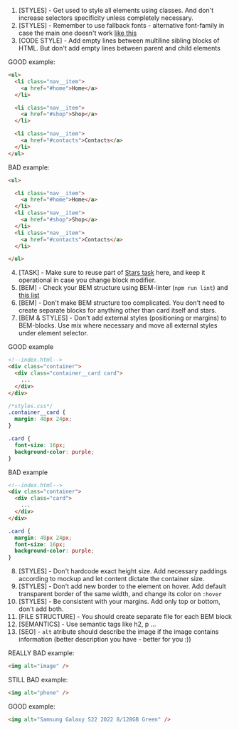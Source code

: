 1. [STYLES] - Get used to style all elements using classes. And don't increase
selectors specificity unless completely necessary.
2. [STYLES] - Remember to use fallback fonts - alternative font-family in case 
the main one doesn't work [like this](https://www.w3schools.com/cssref/pr_font_font-family.asp)
3. [CODE STYLE] - Add empty lines between multiline sibling blocks of HTML.
But don't add empty lines between parent and child elements

GOOD example:
```html
<ul>
  <li class="nav__item">
    <a href="#home">Home</a>
  </li>

  <li class="nav__item">
    <a href="#shop">Shop</a>
  </li>

  <li class="nav__item">
    <a href="#contacts">Contacts</a>
  </li>
</ul>
```
BAD example:
```html
<ul>

  <li class="nav__item">
    <a href="#home">Home</a>
  </li>
  <li class="nav__item">
    <a href="#shop">Shop</a>
  </li>
  <li class="nav__item">
    <a href="#contacts">Contacts</a>
  </li>

</ul>
```

4. [TASK] - Make sure to reuse part of [Stars task](https://github.com/mate-academy/layout_stars)
here, and keep it operational in case you change block modifier.
5. [BEM] - Check your BEM structure using BEM-linter (`npm run lint`) and
[this list](https://mate-academy.github.io/fe-program/css/typical-bem-mistakes-en)
6. [BEM] - Don't make BEM structure too complicated. You don't need to create
separate blocks for anything other than card itself and stars.
7. [BEM & STYLES] - Don't add external styles (positioning or margins) to
BEM-blocks. Use mix where necessary and move all external styles under element
selector.

GOOD example
```html
<!--index.html-->
<div class="container">
  <div class="container__card card">
    ...
  </div>
</div>
```
```css
/*styles.css*/
.container__card {
  margin: 48px 24px;
}

.card {
  font-size: 16px;
  background-color: purple;
}
```

BAD example
```html
<!--index.html-->
<div class="container">
  <div class="card">
    ...
  </div>
</div>
```
```css
.card {
  margin: 48px 24px;
  font-size: 16px;
  background-color: purple;
}
```

8. [STYLES] - Don't hardcode exact height size. Add necessary paddings according to mockup
and let content dictate the container size.
9. [STYLES] - Don't add new border to the element on hover. Add default
transparent border of the same width, and change its color on `:hover`
10. [STYLES] - Be consistent with your margins. Add only top or bottom, don't
add both.
11. [FILE STRUCTURE] - You should create separate file for each BEM block
12. [SEMANTICS] - Use semantic tags like h2, p ...
13. [SEO] - `alt` atribute should describe the image if the image contains information (better description you have - better for you :))

REALLY BAD example:
```html
<img alt="image" />
```
STILL BAD example:
```html
<img alt="phone" />
```
GOOD example:
```html
<img alt="Samsung Galaxy S22 2022 8/128GB Green" />
```
